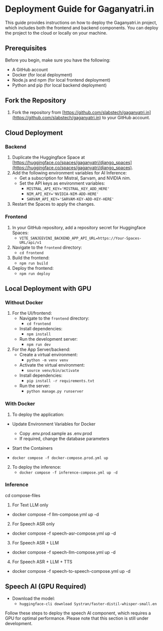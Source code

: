 # Deployment Guide for Gaganyatri.in

This guide provides instructions on how to deploy the Gaganyatri.in project, which includes both the frontend and backend components. You can deploy the project to the cloud or locally on your machine.

## Prerequisites

Before you begin, make sure you have the following:

- A GitHub account
- Docker (for local deployment)
- Node.js and npm (for local frontend deployment)
- Python and pip (for local backend deployment)

## Fork the Repository

1. Fork the repository from [https://github.com/slabstech/gaganyatri.in](https://github.com/slabstech/gaganyatri.in) to your GitHub account.

## Cloud Deployment

### Backend

1. Duplicate the Huggingface Space at [https://huggingface.co/spaces/gaganyatri/django_spaces](https://huggingface.co/spaces/gaganyatri/django_spaces).
2. Add the following environment variables for AI Inference:
   - Get a subscription for Mistral, Sarvam, and NVIDIA nim.
   - Set the API keys as environment variables:
     - `MISTRAL_API_KEY='MISTRAL_KEY_ADD_HERE'`
     - `NIM_API_KEY='NVIDIA-NIM-ADD-HERE'`
     - `SARVAM_API_KEY='SARVAM-KEY-ADD-KEY-HERE'`
3. Restart the Spaces to apply the changes.

### Frontend

1. In your GitHub repository, add a repository secret for Huggingface Spaces:
   - `VITE_SANJEEVINI_BACKEND_APP_API_URL=https://Your-Spaces-URL/api/v1`
2. Navigate to the `frontend` directory:
   - `cd frontend`
3. Build the frontend:
   - `npm run build`
4. Deploy the frontend:
   - `npm run deploy`

## Local Deployment with GPU

### Without Docker

1. For the UI/frontend:
   - Navigate to the `frontend` directory:
     - `cd frontend`
   - Install dependencies:
     - `npm install`
   - Run the development server:
     - `npm run dev`
2. For the App Server/backend:
   - Create a virtual environment:
     - `python -m venv venv`
   - Activate the virtual environment:
     - `source venv/bin/activate`
   - Install dependencies:
     - `pip install -r requirements.txt`
   - Run the server:
     - `python manage.py runserver`


### With Docker

1. To deploy the application:
  - Update Environment Variables for Docker 
    - Copy .env.prod.sample as .env.prod
    - If required, change the database parameters

  - Start the Containers 
   - `docker compose -f docker-compose.prod.yml up`
2. To deploy the inference:
   - `docker compose -f inference-compose.yml up -d`


### Inference
cd compose-files

1. For Text LLM only
  - docker compose -f llm-compose.yml up -d

2. For Speech ASR only
  - docker compose -f speech-asr-compose.yml up -d

3. For Speech ASR + LLM
  - docker compose -f speech-llm-compose.yml up -d

4. For Speech ASR + LLM + TTS
  - docker compose -f speech-to-speech-compose.yml up -d

## Speech AI (GPU Required)

- Download the model:
  - `huggingface-cli download Systran/faster-distil-whisper-small.en`

Follow these steps to deploy the speech AI component, which requires a GPU for optimal performance. Please note that this section is still under development.
